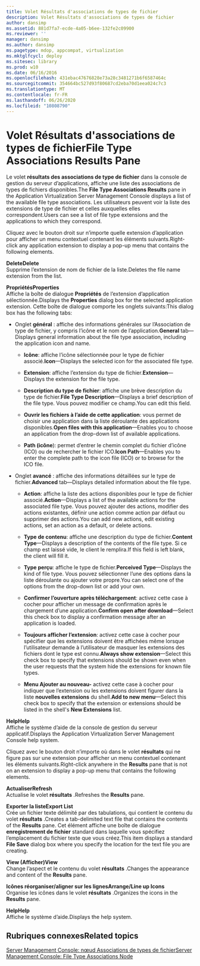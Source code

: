 ```yaml
---
title: Volet Résultats d'associations de types de fichier
description: Volet Résultats d'associations de types de fichier
author: dansimp
ms.assetid: 881d7fa7-ecde-4a05-b6ee-132fe2c09900
ms.reviewer: ''
manager: dansimp
ms.author: dansimp
ms.pagetype: mdop, appcompat, virtualization
ms.mktglfcycl: deploy
ms.sitesec: library
ms.prod: w10
ms.date: 06/16/2016
ms.openlocfilehash: 431ebac47676828e73a28c3481271b6f6587464c
ms.sourcegitcommit: 354664bc527d93f80687cd2eba70d1eea024c7c3
ms.translationtype: MT
ms.contentlocale: fr-FR
ms.lasthandoff: 06/26/2020
ms.locfileid: "10808790"
---
```

# <span data-ttu-id="e63d9-103">Volet Résultats d'associations de types de fichier</span><span class="sxs-lookup"><span data-stu-id="e63d9-103">File Type Associations Results Pane</span></span>


<span data-ttu-id="e63d9-104">Le volet **résultats des associations de type de fichier** dans la console de gestion du serveur d’applications, affiche une liste des associations de types de fichiers disponibles.</span><span class="sxs-lookup"><span data-stu-id="e63d9-104">The **File Type Associations Results** pane in the Application Virtualization Server Management Console displays a list of the available file type associations.</span></span> <span data-ttu-id="e63d9-105">Les utilisateurs peuvent voir la liste des extensions de type de fichier et celles auxquelles elles correspondent.</span><span class="sxs-lookup"><span data-stu-id="e63d9-105">Users can see a list of file type extensions and the applications to which they correspond.</span></span>

<span data-ttu-id="e63d9-106">Cliquez avec le bouton droit sur n’importe quelle extension d’application pour afficher un menu contextuel contenant les éléments suivants.</span><span class="sxs-lookup"><span data-stu-id="e63d9-106">Right-click any application extension to display a pop-up menu that contains the following elements.</span></span>

<a href="" id="delete"></a>**<span data-ttu-id="e63d9-107">Delete</span><span class="sxs-lookup"><span data-stu-id="e63d9-107">Delete</span></span>**  
<span data-ttu-id="e63d9-108">Supprime l’extension de nom de fichier de la liste.</span><span class="sxs-lookup"><span data-stu-id="e63d9-108">Deletes the file name extension from the list.</span></span>

<a href="" id="properties"></a>**<span data-ttu-id="e63d9-109">Propriétés</span><span class="sxs-lookup"><span data-stu-id="e63d9-109">Properties</span></span>**  
<span data-ttu-id="e63d9-110">Affiche la boîte de dialogue **Propriétés** de l’extension d’application sélectionnée.</span><span class="sxs-lookup"><span data-stu-id="e63d9-110">Displays the **Properties** dialog box for the selected application extension.</span></span> <span data-ttu-id="e63d9-111">Cette boîte de dialogue comporte les onglets suivants:</span><span class="sxs-lookup"><span data-stu-id="e63d9-111">This dialog box has the following tabs:</span></span>

-   <span data-ttu-id="e63d9-112">Onglet **général** : affiche des informations générales sur l’Association de type de fichier, y compris l’icône et le nom de l’application.</span><span class="sxs-lookup"><span data-stu-id="e63d9-112">**General** tab—Displays general information about the file type association, including the application icon and name.</span></span>

    -   <span data-ttu-id="e63d9-113">**Icône**: affiche l’icône sélectionnée pour le type de fichier associé.</span><span class="sxs-lookup"><span data-stu-id="e63d9-113">**Icon**—Displays the selected icon for the associated file type.</span></span>

    -   <span data-ttu-id="e63d9-114">**Extension**: affiche l’extension du type de fichier.</span><span class="sxs-lookup"><span data-stu-id="e63d9-114">**Extension**—Displays the extension for the file type.</span></span>

    -   <span data-ttu-id="e63d9-115">**Description du type de fichier**: affiche une brève description du type de fichier.</span><span class="sxs-lookup"><span data-stu-id="e63d9-115">**File Type Description**—Displays a brief description of the file type.</span></span> <span data-ttu-id="e63d9-116">Vous pouvez modifier ce champ.</span><span class="sxs-lookup"><span data-stu-id="e63d9-116">You can edit this field.</span></span>

    -   <span data-ttu-id="e63d9-117">**Ouvrir les fichiers à l’aide de cette application**: vous permet de choisir une application dans la liste déroulante des applications disponibles.</span><span class="sxs-lookup"><span data-stu-id="e63d9-117">**Open files with this application**—Enables you to choose an application from the drop-down list of available applications.</span></span>

    -   <span data-ttu-id="e63d9-118">**Path (icône**): permet d’entrer le chemin complet du fichier d’icône (ICO) ou de rechercher le fichier ICO.</span><span class="sxs-lookup"><span data-stu-id="e63d9-118">**Icon Path**—Enables you to enter the complete path to the icon file (ICO) or to browse for the ICO file.</span></span>

-   <span data-ttu-id="e63d9-119">Onglet **avancé** : affiche des informations détaillées sur le type de fichier.</span><span class="sxs-lookup"><span data-stu-id="e63d9-119">**Advanced** tab—Displays detailed information about the file type.</span></span>

    -   <span data-ttu-id="e63d9-120">**Action**: affiche la liste des actions disponibles pour le type de fichier associé.</span><span class="sxs-lookup"><span data-stu-id="e63d9-120">**Action**—Displays a list of the available actions for the associated file type.</span></span> <span data-ttu-id="e63d9-121">Vous pouvez ajouter des actions, modifier des actions existantes, définir une action comme action par défaut ou supprimer des actions.</span><span class="sxs-lookup"><span data-stu-id="e63d9-121">You can add new actions, edit existing actions, set an action as a default, or delete actions.</span></span>

    -   <span data-ttu-id="e63d9-122">**Type de contenu**: affiche une description du type de fichier.</span><span class="sxs-lookup"><span data-stu-id="e63d9-122">**Content Type**—Displays a description of the contents of the file type.</span></span> <span data-ttu-id="e63d9-123">Si ce champ est laissé vide, le client le remplira.</span><span class="sxs-lookup"><span data-stu-id="e63d9-123">If this field is left blank, the client will fill it.</span></span>

    -   <span data-ttu-id="e63d9-124">**Type perçu**: affiche le type de fichier.</span><span class="sxs-lookup"><span data-stu-id="e63d9-124">**Perceived Type**—Displays the kind of file type.</span></span> <span data-ttu-id="e63d9-125">Vous pouvez sélectionner l’une des options dans la liste déroulante ou ajouter votre propre.</span><span class="sxs-lookup"><span data-stu-id="e63d9-125">You can select one of the options from the drop-down list or add your own.</span></span>

    -   <span data-ttu-id="e63d9-126">**Confirmer l’ouverture après téléchargement**: activez cette case à cocher pour afficher un message de confirmation après le chargement d’une application.</span><span class="sxs-lookup"><span data-stu-id="e63d9-126">**Confirm open after download**—Select this check box to display a confirmation message after an application is loaded.</span></span>

    -   <span data-ttu-id="e63d9-127">**Toujours afficher l’extension**: activez cette case à cocher pour spécifier que les extensions doivent être affichées même lorsque l’utilisateur demande à l’utilisateur de masquer les extensions des fichiers dont le type est connu.</span><span class="sxs-lookup"><span data-stu-id="e63d9-127">**Always show extension**—Select this check box to specify that extensions should be shown even when the user requests that the system hide the extensions for known file types.</span></span>

    -   <span data-ttu-id="e63d9-128">**Menu Ajouter au nouveau-** activez cette case à cocher pour indiquer que l’extension ou les extensions doivent figurer dans la liste **nouvelles extensions** du shell.</span><span class="sxs-lookup"><span data-stu-id="e63d9-128">**Add to new menu**—Select this check box to specify that the extension or extensions should be listed in the shell's **New Extensions** list.</span></span>

<a href="" id="help"></a>**<span data-ttu-id="e63d9-129">Help</span><span class="sxs-lookup"><span data-stu-id="e63d9-129">Help</span></span>**  
<span data-ttu-id="e63d9-130">Affiche le système d’aide de la console de gestion du serveur applicatif.</span><span class="sxs-lookup"><span data-stu-id="e63d9-130">Displays the Application Virtualization Server Management Console help system.</span></span>

<span data-ttu-id="e63d9-131">Cliquez avec le bouton droit n’importe où dans le volet **résultats** qui ne figure pas sur une extension pour afficher un menu contextuel contenant les éléments suivants.</span><span class="sxs-lookup"><span data-stu-id="e63d9-131">Right-click anywhere in the **Results** pane that is not on an extension to display a pop-up menu that contains the following elements.</span></span>

<a href="" id="refresh"></a>**<span data-ttu-id="e63d9-132">Actualiser</span><span class="sxs-lookup"><span data-stu-id="e63d9-132">Refresh</span></span>**  
<span data-ttu-id="e63d9-133">Actualise le volet **résultats** .</span><span class="sxs-lookup"><span data-stu-id="e63d9-133">Refreshes the **Results** pane.</span></span>

<a href="" id="export-list"></a>**<span data-ttu-id="e63d9-134">Exporter la liste</span><span class="sxs-lookup"><span data-stu-id="e63d9-134">Export List</span></span>**  
<span data-ttu-id="e63d9-135">Crée un fichier texte délimité par des tabulations, qui contient le contenu du volet **résultats** .</span><span class="sxs-lookup"><span data-stu-id="e63d9-135">Creates a tab-delimited text file that contains the contents of the **Results** pane.</span></span> <span data-ttu-id="e63d9-136">Cet élément affiche une boîte de dialogue **enregistrement de fichier** standard dans laquelle vous spécifiez l’emplacement du fichier texte que vous créez.</span><span class="sxs-lookup"><span data-stu-id="e63d9-136">This item displays a standard **File Save** dialog box where you specify the location for the text file you are creating.</span></span>

<a href="" id="view"></a>**<span data-ttu-id="e63d9-137">View (Afficher)</span><span class="sxs-lookup"><span data-stu-id="e63d9-137">View</span></span>**  
<span data-ttu-id="e63d9-138">Change l’aspect et le contenu du volet **résultats** .</span><span class="sxs-lookup"><span data-stu-id="e63d9-138">Changes the appearance and content of the **Results** pane.</span></span>

<a href="" id="arrange-line-up-icons"></a>**<span data-ttu-id="e63d9-139">Icônes réorganiser/aligner sur les lignes</span><span class="sxs-lookup"><span data-stu-id="e63d9-139">Arrange/Line up Icons</span></span>**  
<span data-ttu-id="e63d9-140">Organise les icônes dans le volet **résultats** .</span><span class="sxs-lookup"><span data-stu-id="e63d9-140">Organizes the icons in the **Results** pane.</span></span>

<a href="" id="help"></a>**<span data-ttu-id="e63d9-141">Help</span><span class="sxs-lookup"><span data-stu-id="e63d9-141">Help</span></span>**  
<span data-ttu-id="e63d9-142">Affiche le système d’aide.</span><span class="sxs-lookup"><span data-stu-id="e63d9-142">Displays the help system.</span></span>

## <span data-ttu-id="e63d9-143">Rubriques connexes</span><span class="sxs-lookup"><span data-stu-id="e63d9-143">Related topics</span></span>


[<span data-ttu-id="e63d9-144">Server Management Console: nœud Associations de types de fichier</span><span class="sxs-lookup"><span data-stu-id="e63d9-144">Server Management Console: File Type Associations Node</span></span>](server-management-console-file-type-associations-node.md)

 

 





